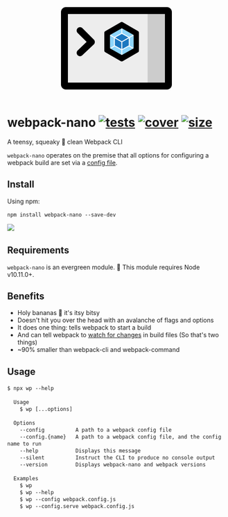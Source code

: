 [tests]: 	https://img.shields.io/circleci/project/github/shellscape/webpack-nano.svg
[tests-url]: https://circleci.com/gh/shellscape/webpack-nano

[cover]: https://codecov.io/gh/shellscape/webpack-nano/branch/master/graph/badge.svg
[cover-url]: https://codecov.io/gh/shellscape/webpack-nano

[size]: https://packagephobia.now.sh/badge?p=webpack-nano
[size-url]: https://packagephobia.now.sh/result?p=webpack-nano

<div align="center">
	<img width="256" src="assets/nano.svg" alt="webpack-nano"><br/><br/>
</div>

# webpack-nano [![tests][tests]][tests-url] [![cover][cover]][cover-url] [![size][size]][size-url]

A teensy, squeaky 🐤 clean Webpack CLI

`webpack-nano` operates on the premise that all options for configuring a webpack build are set via a [config file](https://webpack.js.org/configuration/).

## Install

Using npm:

```console
npm install webpack-nano --save-dev
```

<a href="https://www.patreon.com/shellscape">
  <img src="https://c5.patreon.com/external/logo/become_a_patron_button@2x.png" width="160">
</a>

## Requirements

`webpack-nano` is an evergreen module. 🌲 This module requires Node v10.11.0+.

## Benefits

- Holy bananas 🍌 it's itsy bitsy
- Doesn't hit you over the head with an avalanche of flags and options
- It does one thing: tells webpack to start a build
- And can tell webpack to [watch for changes](https://webpack.js.org/configuration/watch/) in build files (So that's two things)
- ~90% smaller than webpack-cli and webpack-command

## Usage

```console
$ npx wp --help

  Usage
    $ wp [...options]

  Options
    --config          A path to a webpack config file
    --config.{name}   A path to a webpack config file, and the config name to run
    --help            Displays this message
    --silent          Instruct the CLI to produce no console output
    --version         Displays webpack-nano and webpack versions

  Examples
    $ wp
    $ wp --help
    $ wp --config webpack.config.js
    $ wp --config.serve webpack.config.js
```
